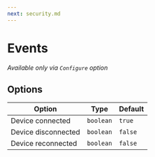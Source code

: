 ```yaml
---
next: security.md
---
```


# Events

*Available only via `Configure` option*

## Options

|             Option|     Type|Default|
|-------------------|---------|-------|
|Device connected   |`boolean`|`true` |
|Device disconnected|`boolean`|`false`|
|Device reconnected |`boolean`|`false`|

